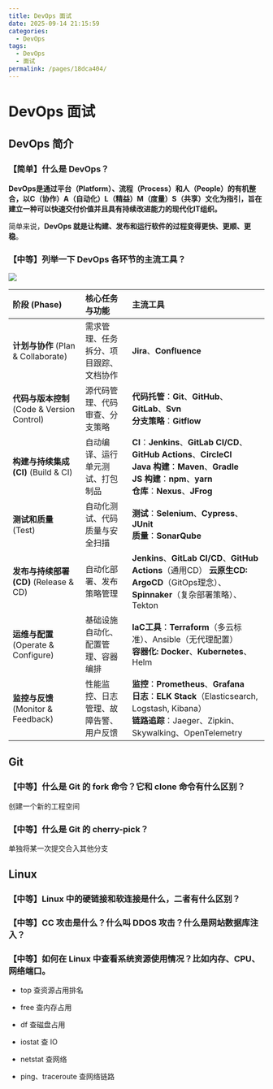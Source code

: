 ```yaml
---
title: DevOps 面试
date: 2025-09-14 21:15:59
categories:
  - DevOps
tags:
  - DevOps
  - 面试
permalink: /pages/18dca404/
---
```


# DevOps 面试

## DevOps 简介

### 【简单】什么是 DevOps？

**DevOps是通过平台（Platform）、流程（Process）和人（People）的有机整合，以C（协作）A（自动化）L（精益）M（度量）S（共享）文化为指引，旨在建立一种可以快速交付价值并且具有持续改进能力的现代化IT组织。**

简单来说，**DevOps 就是让构建、发布和运行软件的过程变得更快、更顺、更稳**。

### 【中等】列举一下 DevOps 各环节的主流工具？

![](https://miro.medium.com/v2/resize:fit:4800/format:webp/1*hnrlp3W6kfInWHtJd9Vvag.jpeg)

| 阶段 (Phase)                                | 核心任务与功能                         | 主流工具                                                                                                                                                                               |
| :------------------------------------------ | :------------------------------------- | :------------------------------------------------------------------------------------------------------------------------------------------------------------------------------------- |
| **计划与协作** (Plan & Collaborate)         | 需求管理、任务拆分、项目跟踪、文档协作 | **Jira**、**Confluence**                                                                                                                                                               |
| **代码与版本控制** (Code & Version Control) | 源代码管理、代码审查、分支策略         | **代码托管**：**Git**、**GitHub**、**GitLab**、**Svn**<br/>**分支策略**：**Gitflow**                                                                                                   |
| **构建与持续集成 (CI)** (Build & CI)        | 自动编译、运行单元测试、打包制品       | **CI**：**Jenkins**、**GitLab CI/CD**、**GitHub Actions**、**CircleCI**<br/>**Java 构建**：**Maven**、**Gradle**<br/>**JS 构建**：**npm**、**yarn**<br/>**仓库**：**Nexus**、**JFrog** |
| **测试和质量** (Test)                       | 自动化测试、代码质量与安全扫描         | **测试**：**Selenium**、**Cypress**、**JUnit**<br/>**质量**：**SonarQube**                                                                                                             |
| **发布与持续部署 (CD)** (Release & CD)      | 自动化部署、发布策略管理               | **Jenkins**、**GitLab CI/CD**、**GitHub Actions**（通用CD） **云原生CD:** **ArgoCD**（GitOps理念）、**Spinnaker**（复杂部署策略）、Tekton                                              |
| **运维与配置** (Operate & Configure)        | 基础设施自动化、配置管理、容器编排     | **IaC工具**：**Terraform**（多云标准）、Ansible（无代理配置）<br/>**容器化:** **Docker**、**Kubernetes**、Helm                                                                         |
| **监控与反馈** (Monitor & Feedback)         | 性能监控、日志管理、故障告警、用户反馈 | **监控**：**Prometheus**、**Grafana**<br/>**日志**：**ELK Stack**（Elasticsearch, Logstash, Kibana）<br/>**链路追踪**：Jaeger、Zipkin、Skywalking、OpenTelemetry                       |

## Git

### 【中等】什么是 Git 的 fork 命令？它和 clone 命令有什么区别？

创建一个新的工程空间

### 【中等】什么是 Git 的 cherry-pick？

单独将某一次提交合入其他分支

## Linux

### 【中等】Linux 中的硬链接和软连接是什么，二者有什么区别？

### 【中等】CC 攻击是什么？什么叫 DDOS 攻击？什么是网站数据库注入？

### 【中等】如何在 Linux 中查看系统资源使用情况？比如内存、CPU、网络端口。

- top 查资源占用排名

- free 查内存占用

- df 查磁盘占用

- iostat 查 IO

- netstat 查网络

- ping、traceroute 查网络链路